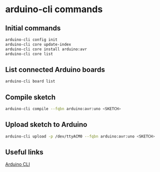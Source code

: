 # arduino-cli commands

## Initial commands
```bash
arduino-cli config init
arduino-cli core update-index
arduino-cli core install arduino:avr
arduino-cli core list
```

## List connected Arduino boards
```bash
arduino-cli board list
```

## Compile sketch
```bash
arduino-cli compile --fqbn arduino:avr:uno <SKETCH>
```

## Upload sketch to Arduino
```bash
arduino-cli upload -p /dev/ttyACM0 --fqbn arduino:avr:uno <SKETCH>
```

## Useful links
[Arduino CLI](https://github.io/arduino/arduino-cli)
